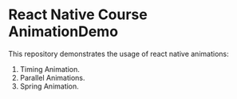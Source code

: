 # React Native Course AnimationDemo

This repository demonstrates the usage of react native animations:
1. Timing Animation.
2. Parallel Animations.
3. Spring Animation.
